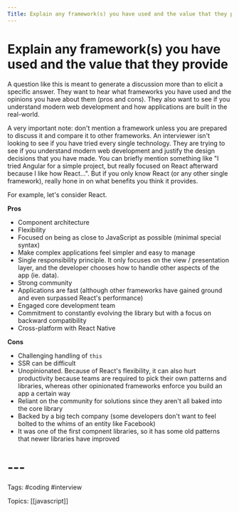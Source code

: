```yaml
---
Title: Explain any framework(s) you have used and the value that they provide
---
```


# Explain any framework(s) you have used and the value that they provide

A question like this is meant to generate a discussion more than to elicit a specific answer. They want to hear what frameworks you have used and the opinions you have about them (pros and cons). They also want to see if you understand modern web development and how applications are built in the real-world.

A very important note: don't mention a framework unless you are prepared to discuss it and compare it to other frameworks. An interviewer isn't looking to see if you have tried every single technology. They are trying to see if you understand modern web development and justify the design decisions that you have made. You can briefly mention something like "I tried Angular for a simple project, but really focused on React afterward because I like how React...". But if you only know React (or any other single framework), really hone in on what benefits you think it provides.

For example, let's consider React.

**Pros**

-   Component architecture
-   Flexibility
-   Focused on being as close to JavaScript as possible (minimal special syntax)
-   Make complex applications feel simpler and easy to manage
-   Single responsibility principle. It only focuses on the view / presentation layer, and the developer chooses how to handle other aspects of the app (ie. data).
-   Strong community
-   Applications are fast (although other frameworks have gained ground and even surpassed React's performance)
-   Engaged core development team
-   Commitment to constantly evolving the library but with a focus on backward compatibility
-   Cross-platform with React Native

**Cons**

-   Challenging handling of `this`
-   SSR can be difficult
-   Unopinionated. Because of React's flexibility, it can also hurt productivity because teams are required to pick their own patterns and libraries, whereas other opinionated frameworks enforce you build an app a certain way
-   Reliant on the community for solutions since they aren't all baked into the core library
-   Backed by a big tech company (some developers don't want to feel bolted to the whims of an entity like Facebook)
-   It was one of the first compnent libraries, so it has some old patterns that newer libraries have improved
# ---

Tags: #coding #interview

Topics: [[javascript]] 

